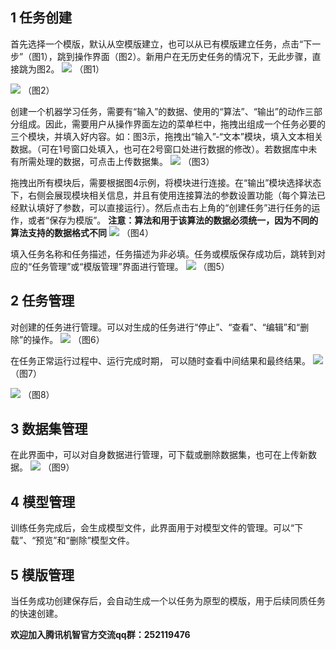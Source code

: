 ## 1 任务创建

首先选择一个模版，默认从空模版建立，也可以从已有模版建立任务，点击“下一步”（图1），跳到操作界面（图2）。新用户在无历史任务的情况下，无此步骤，直接跳为图2。
 ![](http://imgcache.tce.fsphere.cn/image/mccdn.qcloud.com/static/img/46c81447296bdde6d7e9215bde23c4b7/image.png)
（图1）
 
 ![](http://imgcache.tce.fsphere.cn/image/mccdn.qcloud.com/static/img/565e2d114ca6a212d6e661388775d9d5/image.png)
（图2）

创建一个机器学习任务，需要有“输入”的数据、使用的“算法”、“输出”的动作三部分组成。因此，需要用户从操作界面左边的菜单栏中，拖拽出组成一个任务必要的三个模块，并填入好内容。如：图3示，拖拽出“输入”-“文本”模块，填入文本相关数据。（可在1号窗口处填入，也可在2号窗口处进行数据的修改）。若数据库中未有所需处理的数据，可点击上传数据集。
![](http://imgcache.tce.fsphere.cn/image/mccdn.qcloud.com/static/img/f2c4ad8e82ecb9c76dfd13dfdc416a48/image.png) 
（图3）

拖拽出所有模块后，需要根据图4示例，将模块进行连接。在“输出”模块选择状态下，右侧会展现模块相关信息，并且有使用连接算法的参数设置功能（每个算法已经默认填好了参数，可以直接运行）。然后点击右上角的“创建任务”进行任务的运作，或者“保存为模版”。
**注意：算法和用于该算法的数据必须统一，因为不同的算法支持的数据格式不同**
![](http://imgcache.tce.fsphere.cn/image/mccdn.qcloud.com/static/img/114461431dc4d780e6f747f296d50383/image.png) 
（图4）

填入任务名称和任务描述，任务描述为非必填。任务或模版保存成功后，跳转到对应的“任务管理”或“模版管理”界面进行管理。
 ![](http://imgcache.tce.fsphere.cn/image/mccdn.qcloud.com/static/img/68b97587842ea4e0b40f203e3de1843f/image.png)
（图5）

## 2 任务管理
对创建的任务进行管理。可以对生成的任务进行“停止”、“查看”、“编辑”和“删除”的操作。
 ![](http://imgcache.tce.fsphere.cn/image/mccdn.qcloud.com/static/img/dec72c1652da4a82eaec91e3c569c2a5/image.png)
（图6）

在任务正常运行过程中、运行完成时期， 可以随时查看中间结果和最终结果。
 ![](http://imgcache.tce.fsphere.cn/image/mccdn.qcloud.com/static/img/9dd8bd4c86a6c54756edc368610677f7/image.png)
（图7）

![](http://imgcache.tce.fsphere.cn/image/mccdn.qcloud.com/static/img/c6f9eedab1130274100668f2e76d3b41/image.png)
（图8）

## 3 数据集管理
在此界面中，可以对自身数据进行管理，可下载或删除数据集，也可在上传新数据。
![](http://imgcache.tce.fsphere.cn/image/mccdn.qcloud.com/static/img/9e16106ba82fcb4a90c23f45bbd7f5c2/image.png)
（图9）

## 4 模型管理
训练任务完成后，会生成模型文件，此界面用于对模型文件的管理。可以“下载”、“预览”和“删除”模型文件。

## 5 模版管理
当任务成功创建保存后，会自动生成一个以任务为原型的模版，用于后续同质任务的快速创建。



 **欢迎加入腾讯机智官方交流qq群：252119476**